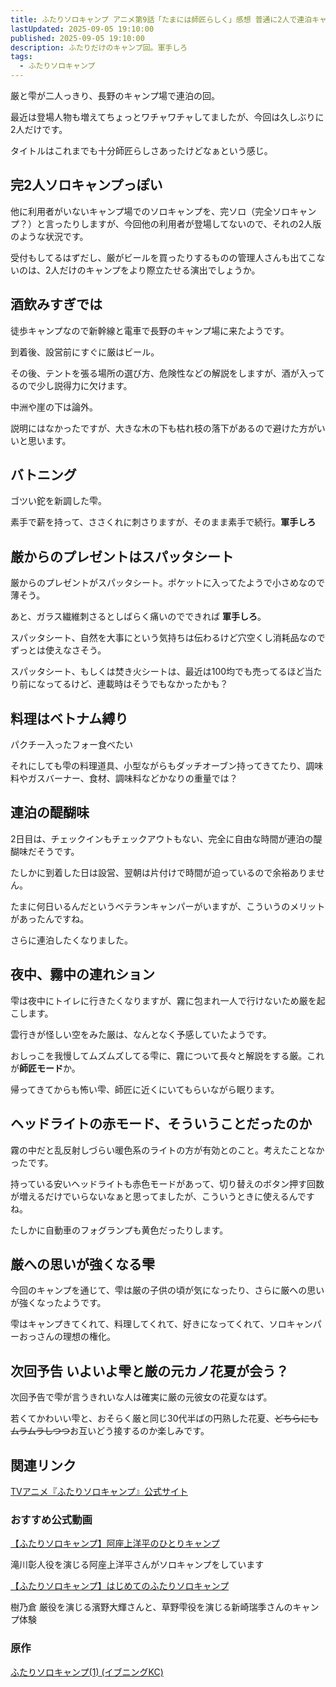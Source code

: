 ```yaml
---
title: ふたりソロキャンプ アニメ第9話「たまには師匠らしく」感想 普通に2人で連泊キャンプ
lastUpdated: 2025-09-05 19:10:00
published: 2025-09-05 19:10:00
description: ふたりだけのキャンプ回。軍手しろ
tags:
  - ふたりソロキャンプ
---
```


厳と雫が二人っきり、長野のキャンプ場で連泊の回。

最近は登場人物も増えてちょっとワチャワチャしてましたが、今回は久しぶりに2人だけです。

タイトルはこれまでも十分師匠らしさあったけどなぁという感じ。


## 完2人ソロキャンプっぽい

他に利用者がいないキャンプ場でのソロキャンプを、完ソロ（完全ソロキャンプ？）と言ったりしますが、今回他の利用者が登場してないので、それの2人版のような状況です。

受付もしてるはずだし、厳がビールを買ったりするものの管理人さんも出てこないのは、2人だけのキャンプをより際立たせる演出でしょうか。

## 酒飲みすぎでは

徒歩キャンプなので新幹線と電車で長野のキャンプ場に来たようです。

到着後、設営前にすぐに厳はビール。

その後、テントを張る場所の選び方、危険性などの解説をしますが、酒が入ってるので少し説得力に欠けます。

中洲や崖の下は論外。

説明にはなかったですが、大きな木の下も枯れ枝の落下があるので避けた方がいいと思います。

## バトニング

ゴツい鉈を新調した雫。

素手で薪を持って、ささくれに刺さりますが、そのまま素手で続行。**軍手しろ**

## 厳からのプレゼントはスパッタシート

厳からのプレゼントがスパッタシート。ポケットに入ってたようで小さめなので薄そう。

あと、ガラス繊維刺さるとしばらく痛いのでできれば **軍手しろ**。

スパッタシート、自然を大事にという気持ちは伝わるけど穴空くし消耗品なのでずっとは使えなさそう。

スパッタシート、もしくは焚き火シートは、最近は100均でも売ってるほど当たり前になってるけど、連載時はそうでもなかったかも？

## 料理はベトナム縛り

パクチー入ったフォー食べたい

それにしても雫の料理道具、小型ながらもダッチオーブン持ってきてたり、調味料やガスバーナー、食材、調味料などかなりの重量では？

## 連泊の醍醐味

2日目は、チェックインもチェックアウトもない、完全に自由な時間が連泊の醍醐味だそうです。

たしかに到着した日は設営、翌朝は片付けで時間が迫っているので余裕ありません。

たまに何日いるんだというベテランキャンパーがいますが、こういうのメリットがあったんですね。

さらに連泊したくなりました。

## 夜中、霧中の連れション

雫は夜中にトイレに行きたくなりますが、霧に包まれ一人で行けないため厳を起こします。

雲行きが怪しい空をみた厳は、なんとなく予感していたようです。

おしっこを我慢してムズムズしてる雫に、霧について長々と解説をする厳。これが**師匠モード**か。

帰ってきてからも怖い雫、師匠に近くにいてもらいながら眠ります。

## ヘッドライトの赤モード、そういうことだったのか

霧の中だと乱反射しづらい暖色系のライトの方が有効とのこと。考えたことなかったです。

持っている安いヘッドライトも赤色モードがあって、切り替えのボタン押す回数が増えるだけでいらないなぁと思ってましたが、こういうときに使えるんですね。

たしかに自動車のフォグランプも黄色だったりします。

## 厳への思いが強くなる雫

今回のキャンプを通じて、雫は厳の子供の頃が気になったり、さらに厳への思いが強くなったようです。

雫はキャンプきてくれて、料理してくれて、好きになってくれて、ソロキャンパーおっさんの理想の権化。

## 次回予告 いよいよ雫と厳の元カノ花夏が会う？

次回予告で雫が言うきれいな人は確実に厳の元彼女の花夏なはず。

若くてかわいい雫と、おそらく厳と同じ30代半ばの円熟した花夏、~~どちらにもムラムラしつつ~~お互いどう接するのか楽しみです。

## 関連リンク

[TVアニメ『ふたりソロキャンプ』公式サイト](https://2solocamp-anime.com/)

### おすすめ公式動画

[【ふたりソロキャンプ】阿座上洋平のひとりキャンプ](https://www.youtube.com/watch?v=YFk94cB5ZGs&t=913s)

滝川彰人役を演じる阿座上洋平さんがソロキャンプをしています


[【ふたりソロキャンプ】はじめてのふたりソロキャンプ](https://www.youtube.com/watch?v=hXye3n3Mmuo)

樹乃倉 厳役を演じる濱野大輝さんと、草野雫役を演じる新崎瑞季さんのキャンプ体験


### 原作  
[ふたりソロキャンプ(1) (イブニングKC) ](https://amzn.to/3JyPHSY)
